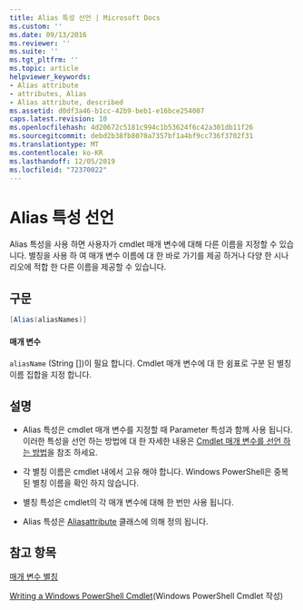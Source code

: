 ```yaml
---
title: Alias 특성 선언 | Microsoft Docs
ms.custom: ''
ms.date: 09/13/2016
ms.reviewer: ''
ms.suite: ''
ms.tgt_pltfrm: ''
ms.topic: article
helpviewer_keywords:
- Alias attribute
- attributes, Alias
- Alias attribute, described
ms.assetid: d0df3a46-b1cc-42b9-beb1-e16bce254007
caps.latest.revision: 10
ms.openlocfilehash: 4d20672c5181c994c1b53624f6c42a301db11f26
ms.sourcegitcommit: debd2b38fb8070a7357bf1a4bf9cc736f3702f31
ms.translationtype: MT
ms.contentlocale: ko-KR
ms.lasthandoff: 12/05/2019
ms.locfileid: "72370022"
---
```

# <a name="alias-attribute-declaration"></a>Alias 특성 선언

Alias 특성을 사용 하면 사용자가 cmdlet 매개 변수에 대해 다른 이름을 지정할 수 있습니다. 별칭을 사용 하 여 매개 변수 이름에 대 한 바로 가기를 제공 하거나 다양 한 시나리오에 적합 한 다른 이름을 제공할 수 있습니다.

## <a name="syntax"></a>구문

```csharp
[Alias(aliasNames)]
```

#### <a name="parameters"></a>매개 변수

`aliasName` (String [])이 필요 합니다. Cmdlet 매개 변수에 대 한 쉼표로 구분 된 별칭 이름 집합을 지정 합니다.

## <a name="remarks"></a>설명

- Alias 특성은 cmdlet 매개 변수를 지정할 때 Parameter 특성과 함께 사용 됩니다. 이러한 특성을 선언 하는 방법에 대 한 자세한 내용은 [Cmdlet 매개 변수를 선언 하는 방법](./how-to-declare-cmdlet-parameters.md)을 참조 하세요.

- 각 별칭 이름은 cmdlet 내에서 고유 해야 합니다. Windows PowerShell은 중복 된 별칭 이름을 확인 하지 않습니다.

- 별칭 특성은 cmdlet의 각 매개 변수에 대해 한 번만 사용 됩니다.

- Alias 특성은 [Aliasattribute](/dotnet/api/System.Management.Automation.AliasAttribute) 클래스에 의해 정의 됩니다.

## <a name="see-also"></a>참고 항목

[매개 변수 별칭](./parameter-aliases.md)

[Writing a Windows PowerShell Cmdlet](./writing-a-windows-powershell-cmdlet.md)(Windows PowerShell Cmdlet 작성)

